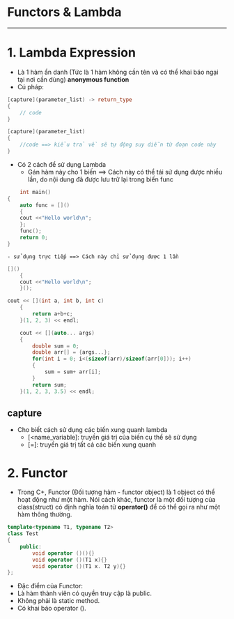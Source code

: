 # Functors & Lambda
----------------------------------

# 1. Lambda Expression
- Là 1 hàm ẩn danh (Tức là 1 hàm không cần tên và có thể khai báo ngại tại nơi cần dùng) __anonymous function__
- Cú pháp:
```cpp
[capture](parameter_list) -> return_type
{
    // code
}

[capture](parameter_list)
{
    //code ==> kiểu trả về sẽ tự động suy diễn từ đoạn code này
}
```

- Có 2 cách để sử dụng Lambda
    - Gán hàm này cho 1 biến ==> Cách này có thể tái sử dụng được nhiều lần, do nội dung đã được lưu trữ lại trong biến func
```cpp
    int main()
{
    auto func = []() 
    {
    cout <<"Hello world\n";
    };
    func();
    return 0;
}
```

    - sử dụng trực tiếp ==> Cách này chỉ sử đụng được 1 lần

```cpp
[]() 
    {
    cout <<"Hello world\n";
    }();
```

```cpp
cout << [](int a, int b, int c)
    {
        return a+b+c;
    }(1, 2, 3) << endl;

    cout << [](auto... args)
    {
        double sum = 0;
        double arr[] = {args...};
        for(int i = 0; i<(sizeof(arr)/sizeof(arr[0])); i++)
        {
            sum = sum+ arr[i];
        }
        return sum;
    }(1, 2, 3, 3.5) << endl;

```

## capture
- Cho biết cách sử dụng các biến xung quanh lambda
    - [<name_variable]: truyền giá trị của biến cụ thể sẽ sử dụng
    - [=]: truyền giá trị tất cả các biến xung quanh

# 2. Functor

- Trong C+, Functor (Đối tượng hàm - functor object) là 1 object có thể hoạt động như một hàm. Nói cách khác, functor là một đối tượng của class(struct) có định nghĩa toán tử __operator()__ để có thể gọi ra như một hàm thông thường.

```cpp
template<typename T1, typename T2>
class Test
{
    public:
        void operator ()(){}
        void operator ()(T1 x){}
        void operator ()(T1 x. T2 y){}
};
```

- Đặc điểm của Functor:
 - Là hàm thành viên có quyền truy cập là public.
 - Không phải là static method.
 - Có khai báo operator ().
